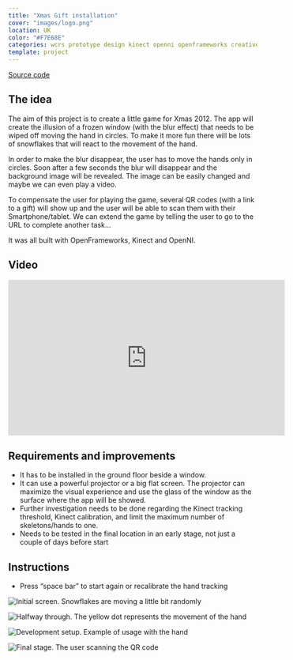 ```yaml
---
title: "Xmas Gift installation"
cover: "images/logo.png"
location: UK
color: "#F7E68E"
categories: wcrs prototype design kinect openni openframeworks creative-tech inverted open-source
template: project
---
```


<p class="align-center">
<a class="btn" role="button" href="https://github.com/gazpachu/xmas-gift" target="_blank">Source code</a>
</p>

## The idea

The aim of this project is to create a little game for Xmas 2012. The app will create the illusion of a frozen window (with the blur effect) that needs to be wiped off moving the hand in circles. To make it more fun there will be lots of snowflakes that will react to the movement of the hand.

In order to make the blur disappear, the user has to move the hands only in circles. Soon after a few seconds the blur will disappear and the background image will be revealed. The image can be easily changed and maybe we can even play a video.

To compensate the user for playing the game, several QR codes (with a link to a gift) will show up and the user will be able to scan them with their Smartphone/tablet. We can extend the game by telling the user to go to the URL to complete another task...

It was all built with OpenFrameworks, Kinect and OpenNI.

## Video

<iframe width="560" height="315" src="https://www.youtube.com/embed/4uDsONxNdDg" frameborder="0" allow="accelerometer; autoplay; encrypted-media; gyroscope; picture-in-picture" allowfullscreen></iframe>

## Requirements and improvements

- It has to be installed in the ground floor beside a window.
- It can use a powerful projector or a big flat screen. The projector can maximize the visual experience and use the glass of the window as the surface where the app will be showed.
- Further investigation needs to be done regarding the Kinect tracking threshold, Kinect calibration, and limit the maximum number of skeletons/hands to one.
- Needs to be tested in the final location in an early stage, not just a couple of days before start

## Instructions

- Press “space bar” to start again or recalibrate the hand tracking

![](/work/xmas-gift/images/1.jpg "Initial screen. Snowflakes are moving a little bit randomly")

![](/work/xmas-gift/images/2.jpg "Halfway through. The yellow dot represents the movement of the hand")

![](/work/xmas-gift/images/3.jpg "Development setup. Example of usage with the hand")

![](/work/xmas-gift/images/4.jpg "Final stage. The user scanning the QR code")
